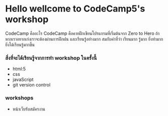 # Hello wellcome to CodeCamp5's workshop
CodeCamp คืออะไร CodeCamp คือคายฝึกเขียนโปรแกรมที่เริ่มต้นจาก Zero to Hero ถ้าหากเราอยากเก่งเราจะต้องผ่านการฝึกฝน และเรียนรู้อย่างมาก สมกับคำที่ว่า เรียนมาก รู้มาก ยิ่งทำมาก ยิ่งได้เรียนรู้มากขึ้น  

### สิ่งที่จะได้เรียนรู้จากการทำ workshop ในครั้งนี้ 
* html:5
* css
* javaScript
* git version control 

### workshops 
- หน้าเว็บรับสมัครงาน
